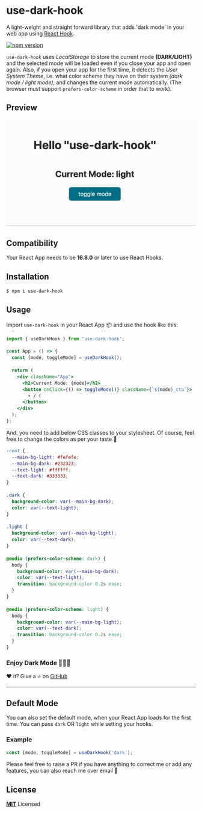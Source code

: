 # use-dark-hook

A light-weight and straight forward library that adds 'dark mode' in your web app using [React Hook](https://reactjs.org/docs/hooks-intro.html).

[![npm version](https://badge.fury.io/js/use-dark-hook.svg)](https://badge.fury.io/js/use-dark-hook)

`use-dark-hook` uses _LocalStorage_ to store the current mode **(DARK/LIGHT)** and the selected mode will be loaded even if you close your app and open again. Also, if you open your app for the first time, it detects the _User System Theme_, i.e. what color scheme they have on their system _(dark mode / light mode)_, and changes the current mode automatically. (The browser must support `prefers-color-scheme` in order that to work).

## Preview

![use-dark-hook example](public/use-dark-hook-example.gif 'use-dark-hook example')

## Compatibility

Your React App needs to be **16.8.0** or later to use React Hooks.

## Installation

```sh
$ npm i use-dark-hook
```

## Usage

Import `use-dark-hook` in your React App 📦 and use the hook like this:

```jsx
import { useDarkHook } from 'use-dark-hook';

const App = () => {
  const [mode, toggleMode] = useDarkHook();

  return (
    <div className="App">
      <h2>Current Mode: {mode}</h2>
      <button onClick={() => toggleMode()} className={`${mode}_cta`}>
        ☀ / ☾
      </button>
    </div>
  );
};
```

And, you need to add below CSS classes to your stylesheet. Of course, feel free to change the colors as per your taste 🤪

```css
:root {
  --main-bg-light: #fefefe;
  --main-bg-dark: #232323;
  --text-light: #ffffff;
  --text-dark: #333333;
}

.dark {
  background-color: var(--main-bg-dark);
  color: var(--text-light);
}

.light {
  background-color: var(--main-bg-light);
  color: var(--text-dark);
}

@media (prefers-color-scheme: dark) {
  body {
    background-color: var(--main-bg-dark);
    color: var(--text-light);
    transition: background-color 0.2s ease;
  }
}

@media (prefers-color-scheme: light) {
  body {
    background-color: var(--main-bg-light);
    color: var(--text-dark);
    transition: background-color 0.2s ease;
  }
}
```

### Enjoy Dark Mode 🎉🎉🎉

❤️ it? Give a ⭐️ on [GitHub](https://github.com/iamdebadipti/use-dark-hook/stargazers)

---

## Default Mode

You can also set the default mode, when your React App loads for the first time. You can pass `dark` OR `light` while setting your hooks.

### Example

```jsx
const [mode, toggleMode] = useDarkHook('dark');
```

Please feel free to raise a PR if you have anything to correct me or add any features, you can also reach me over email 🤑

## License

**[MIT](LICENSE)** Licensed
